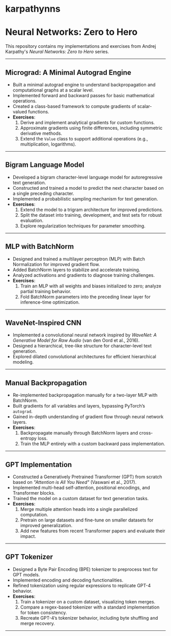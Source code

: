 # karpathynns

# Neural Networks: Zero to Hero 

This repository contains my implementations and exercises from Andrej Karpathy's *Neural Networks: Zero to Hero* series.

---

## **Micrograd: A Minimal Autograd Engine**
- Built a minimal autograd engine to understand backpropagation and computational graphs at a scalar level.  
- Implemented forward and backward passes for basic mathematical operations.  
- Created a class-based framework to compute gradients of scalar-valued functions.  
- **Exercises**:
  1. Derive and implement analytical gradients for custom functions.
  2. Approximate gradients using finite differences, including symmetric derivative methods.
  3. Extend the `Value` class to support additional operations (e.g., multiplication, logarithms).

---

## **Bigram Language Model**
- Developed a bigram character-level language model for autoregressive text generation.  
- Constructed and trained a model to predict the next character based on a single preceding character.  
- Implemented a probabilistic sampling mechanism for text generation.  
- **Exercises**:
  1. Extend the model to a trigram architecture for improved predictions.
  2. Split the dataset into training, development, and test sets for robust evaluation.
  3. Explore regularization techniques for parameter smoothing.

---

## **MLP with BatchNorm**
- Designed and trained a multilayer perceptron (MLP) with Batch Normalization for improved gradient flow.  
- Added BatchNorm layers to stabilize and accelerate training.  
- Analyzed activations and gradients to diagnose training challenges.  
- **Exercises**:
  1. Train an MLP with all weights and biases initialized to zero; analyze partial training behavior.
  2. Fold BatchNorm parameters into the preceding linear layer for inference-time optimization.

---

## **WaveNet-Inspired CNN**
- Implemented a convolutional neural network inspired by *WaveNet: A Generative Model for Raw Audio* (van den Oord et al., 2016).  
- Designed a hierarchical, tree-like structure for character-level text generation.  
- Explored dilated convolutional architectures for efficient hierarchical modeling.

---

## **Manual Backpropagation**
- Re-implemented backpropagation manually for a two-layer MLP with BatchNorm.  
- Built gradients for all variables and layers, bypassing PyTorch’s `autograd`.  
- Gained in-depth understanding of gradient flow through neural network layers.  
- **Exercises**:
  1. Backpropagate manually through BatchNorm layers and cross-entropy loss.
  2. Train the MLP entirely with a custom backward pass implementation.

---

## **GPT Implementation**
- Constructed a Generatively Pretrained Transformer (GPT) from scratch based on *"Attention is All You Need"* (Vaswani et al., 2017).  
- Implemented multi-head self-attention, positional encodings, and Transformer blocks.  
- Trained the model on a custom dataset for text generation tasks.  
- **Exercises**:
  1. Merge multiple attention heads into a single parallelized computation.
  2. Pretrain on large datasets and fine-tune on smaller datasets for improved generalization.
  3. Add new features from recent Transformer papers and evaluate their impact.

---

## **GPT Tokenizer**
- Designed a Byte Pair Encoding (BPE) tokenizer to preprocess text for GPT models.  
- Implemented encoding and decoding functionalities.  
- Refined tokenization using regular expressions to replicate GPT-4 behavior.  
- **Exercises**:
  1. Train a tokenizer on a custom dataset, visualizing token merges.
  2. Compare a regex-based tokenizer with a standard implementation for token consistency.
  3. Recreate GPT-4’s tokenizer behavior, including byte shuffling and merge recovery.

---
